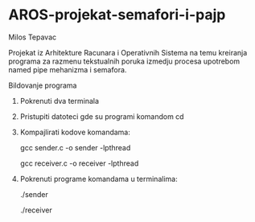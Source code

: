# AROS-projekat-semafori-i-pajp
Milos Tepavac

Projekat iz Arhitekture Racunara i Operativnih Sistema na temu kreiranja programa za razmenu tekstualnih poruka izmedju procesa upotrebom named pipe mehanizma i semafora.

Bildovanje programa

1. Pokrenuti dva terminala
2. Pristupiti datoteci gde su programi komandom cd
3. Kompajlirati kodove komandama:

   gcc sender.c -o sender -lpthread

   gcc receiver.c -o receiver -lpthread

5. Pokrenuti programe komandama u terminalima:

   ./sender

   ./receiver
